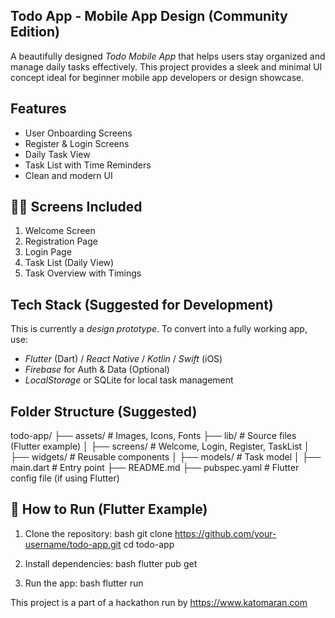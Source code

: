 ##   Todo App - Mobile App Design (Community Edition)

A beautifully designed *Todo Mobile App* that helps users stay organized and manage daily tasks effectively. This project provides a sleek and minimal UI concept ideal for beginner mobile app developers or design showcase.

##  Features

- User Onboarding Screens
- Register & Login Screens
- Daily Task View
- Task List with Time Reminders
- Clean and modern UI

## 🧑‍🎨 Screens Included

1. Welcome Screen
2. Registration Page
3. Login Page
4. Task List (Daily View)
5. Task Overview with Timings

##  Tech Stack (Suggested for Development)

This is currently a *design prototype*. To convert into a fully working app, use:

- *Flutter* (Dart) / *React Native* / *Kotlin* / *Swift* (iOS)
- *Firebase* for Auth & Data (Optional)
- *LocalStorage* or SQLite for local task management

##  Folder Structure (Suggested)


todo-app/
├── assets/             # Images, Icons, Fonts
├── lib/                # Source files (Flutter example)
│   ├── screens/        # Welcome, Login, Register, TaskList
│   ├── widgets/        # Reusable components
│   ├── models/         # Task model
│   ├── main.dart       # Entry point
├── README.md
├── pubspec.yaml        # Flutter config file (if using Flutter)


## 🧪 How to Run (Flutter Example)

1. Clone the repository:
   bash
   git clone https://github.com/your-username/todo-app.git
   cd todo-app
   

2. Install dependencies:
   bash
   flutter pub get
   

3. Run the app:
   bash
   flutter run
   

This project is a part of a hackathon run by https://www.katomaran.com
